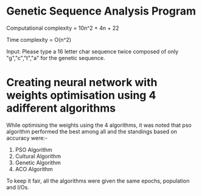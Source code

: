 # Genetic Sequence Analysis Program

Computational complexity = 10n^2 + 4n + 22

Time complexity = O(n^2)

Input: Please type a 16 letter char sequence twice composed of only "g","c","t","a" for the genetic sequence.



# Creating neural network with weights optimisation using 4 adifferent algorithms

While optimising the weights using the 4 algorithms, it was noted that pso algorithm performed the best among all and the standings based on accuracy were:-

1. PSO Algorithm
2. Cultural Algorithm
3. Genetic Algorithm
4. ACO Algorithm

To keep it fair, all the algorithms were given the same epochs, population and I/Os.
